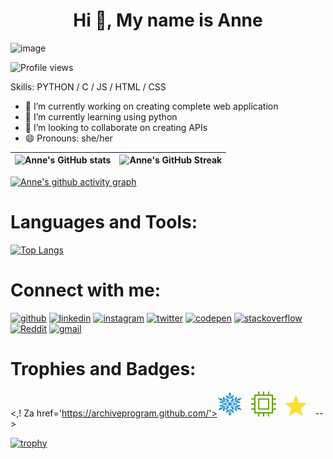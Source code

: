 <h1 align="center">Hi 👋, My name is Anne </h1>


![image](https://user-images.githubusercontent.com/96468875/204165778-15ab5666-78c4-4486-87f0-ed456caf8a05.png)

![Profile views](https://gpvc.arturio.dev/a11y-2824)  

Skills: PYTHON / C / JS / HTML / CSS

- 🔭 I’m currently working on creating complete web application 
- 🌱 I’m currently learning using python 
- 👯 I’m looking to collaborate on creating APIs 
- 😄 Pronouns: she/her 


| ![Anne's GitHub stats](https://github-readme-stats.vercel.app/api?username=a11y-2824&show_icons=true&theme=radical) | ![Anne's GitHub Streak](https://github-readme-streak-stats.herokuapp.com/?user=a11y-2824&theme=github) |
| :---: | :---: |


[![Anne's github activity graph](https://activity-graph.herokuapp.com/graph?username=a11y-2824&theme=github)](https://github.com/a11y-2824/github-readme-activity-graph)


# Languages and Tools:
[![Top Langs](https://github-readme-stats.vercel.app/api/top-langs/?username=a11y-2824)](https://github.com/anuraghazra/github-readme-stats)

<!--[![Top Langs](https://github-readme-stats.vercel.app/api/top-langs/?username=anuraghazra&langs_count=10)](https://github.com/anuraghazra/github-readme-stats) 
[![willianrod's wakatime stats](https://github-readme-stats.vercel.app/api/wakatime?username=a11y2824)](https://github.com/anuraghazra/github-readme-stats)-->

# Connect with me:

[<img src='https://cdn.jsdelivr.net/npm/simple-icons@3.0.1/icons/github.svg' alt='github' height='40'>](https://github.com/anne-wa)  [<img src='https://cdn.jsdelivr.net/npm/simple-icons@3.0.1/icons/linkedin.svg' alt='linkedin' height='40'>]([https://www.linkedin.com/in/anne-wachana/](https://www.linkedin.com/in/anne-wachana-284aa8166/))  [<img src='https://cdn.jsdelivr.net/npm/simple-icons@3.0.1/icons/instagram.svg' alt='instagram' height='40'>](https://www.instagram.com/anne-wachana/)  [<img src='https://cdn.jsdelivr.net/npm/simple-icons@3.0.1/icons/twitter.svg' alt='twitter' height='40'>](https://twitter.com/anne-wachana)  [<img src='https://cdn.jsdelivr.net/npm/simple-icons@3.0.1/icons/codepen.svg' alt='codepen' height='40'>](https://codepen.io/anne-wachana)  [<img src='https://cdn.jsdelivr.net/npm/simple-icons@3.0.1/icons/stackoverflow.svg' alt='stackoverflow' height='40'>](https://stackoverflow.com/users/anne-wachana)  [<img src='https://cdn.jsdelivr.net/npm/simple-icons@3.0.1/icons/reddit.svg' alt='Reddit' height='40'>](https://www.reddit.com/user/anne-wachana)  [<img src='https://cdn.jsdelivr.net/npm/simple-icons@3.0.1/icons/gmail.svg' alt='gmail' height='40'>](anne-wachana)  


# Trophies and Badges:
<,! Za href='https://archiveprogram.github.com/'><img src='https://raw.githubusercontent.com/acervenky/animated-github-badges/master/assets/acbadge.gif' width='40' height='40'></a> <a href='https://docs.github.com/en/developers'><img src='https://raw.githubusercontent.com/acervenky/animated-github-badges/master/assets/devbadge.gif' width='40' height='40'></a> <a href='https://stars.github.com/'><img src='https://raw.githubusercontent.com/acervenky/animated-github-badges/master/assets/starbadge.gif' width='35' height='35'></a> -->


[![trophy](https://github-profile-trophy.vercel.app/?username=a11y-2824)](https://github.com/ryo-ma/github-profile-trophy)




<!--![GitHub metrics](https://metrics.lecoq.io/a11y-2824)-->


<!--START_SECTION:activity-->
